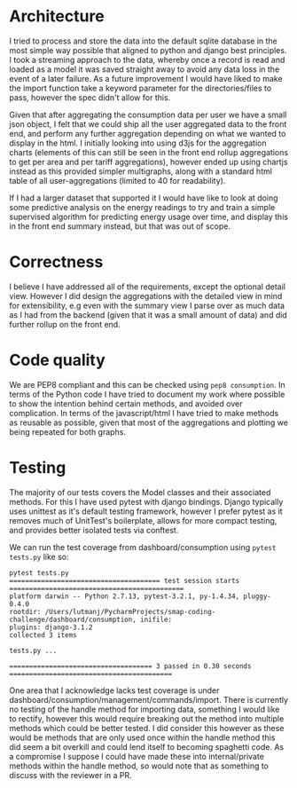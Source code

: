 # Architecture
I tried to process and store the data into the default sqlite database in
the most simple way possible that aligned to python and django best
principles. I took a streaming approach to the data, whereby once a record
is read and loaded as a model it was saved straight away to avoid any data
loss in the event of a later failure. As a future improvement I would have
liked to make the import function take a keyword parameter for the
directories/files to pass, however the spec didn't allow for this.

Given that after aggregating the consumption data per user we have a small
json object, I felt that we could ship all the user aggregated data to
the front end, and perform any further aggregation depending on what we
wanted to display in the html. I initially looking into using d3js for
the aggregation charts (elements of this can still be seen in the front
end rollup aggregations to get per area and per tariff aggregations),
however ended up using chartjs instead as this provided simpler multigraphs,
along with a standard html table of all user-aggregations (limited to 40
for readability).

If I had a larger dataset that supported it I would have like to look at
doing some predictive analysis on the energy readings to try and train
a simple supervised algorithm for predicting energy usage over time, and
display this in the front end summary instead, but that was out of scope.

# Correctness
I believe I have addressed all of the requirements, except the optional
detail view. However I did design the aggregations with the detailed view
in mind for extensibility, e.g even with the summary view I parse over
as much data as I had from the backend (given that it was a small amount
of data) and did further rollup on the front end.

# Code quality
We are PEP8 compliant and this can be checked using `pep8 consumption`.
In terms of the Python code I have tried to document my work where possible
to show the intention behind certain methods, and avoided over complication.
In terms of the javascript/html I have tried to make methods as reusable
as possible, given that most of the aggregations and plotting we being repeated
for both graphs.

# Testing
The majority of our tests covers the Model classes and their associated
methods.  For this I have used pytest with django bindings.
Django typically uses unittest as it's default testing framework,
however I prefer pytest as it removes much of UnitTest's boilerplate,
allows for more compact testing, and provides better isolated tests via
conftest.

We can run the test coverage from dashboard/consumption using
`pytest tests.py` like so:

```
pytest tests.py
====================================== test session starts ============================================
platform darwin -- Python 2.7.13, pytest-3.2.1, py-1.4.34, pluggy-0.4.0
rootdir: /Users/lutmanj/PycharmProjects/smap-coding-challenge/dashboard/consumption, inifile:
plugins: django-3.1.2
collected 3 items

tests.py ...

==================================== 3 passed in 0.30 seconds =========================================
```

One area that I acknowledge lacks test coverage is under
dashboard/consumption/management/commands/import. There is currently no
testing of the handle method for importing data, something I would like
to rectify, however this would require breaking out the method into
multiple methods which could be better tested. I did consider this
however as these would be methods that are only used once within the
handle method this did seem a bit overkill and could lend itself to becoming
spaghetti code.  As a compromise I suppose I could have made these into
internal/private methods within the handle method, so would note that as
something to discuss with the reviewer in a PR.
